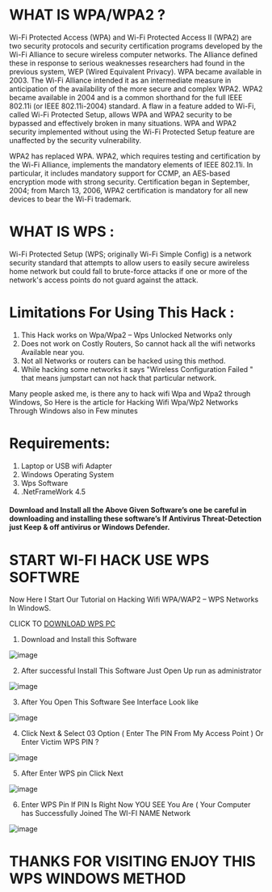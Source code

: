 # WHAT IS WPA/WPA2 ?

Wi-Fi Protected Access (WPA) and Wi-Fi Protected Access II (WPA2) are two security protocols and security certification programs developed by the Wi-Fi Alliance to secure wireless computer networks. The Alliance defined these in response to serious weaknesses researchers had found in the previous system, WEP (Wired Equivalent Privacy).
WPA became available in 2003. The Wi-Fi Alliance intended it as an intermediate measure in anticipation of the availability of the more secure and complex WPA2. WPA2 became available in 2004 and is a common shorthand for the full IEEE 802.11i (or IEEE 802.11i-2004) standard.
A flaw in a feature added to Wi-Fi, called Wi-Fi Protected Setup, allows WPA and WPA2 security to be bypassed and effectively broken in many situations. WPA and WPA2 security implemented without using the Wi-Fi Protected Setup feature are unaffected by the security vulnerability.

WPA2 has replaced WPA. WPA2, which requires testing and certification by the Wi-Fi Alliance, implements the mandatory elements of IEEE 802.11i. In particular, it includes mandatory support for CCMP, an AES-based encryption mode with strong security. Certification began in September, 2004; from March 13, 2006, WPA2 certification is mandatory for all new devices to bear the Wi-Fi trademark.
# WHAT IS WPS :
Wi-Fi Protected Setup (WPS; originally Wi-Fi Simple Config) is a network security standard that attempts to allow users to easily secure awireless home network but could fall to brute-force attacks if one or more of the network's access points do not guard against the attack.

# Limitations For Using This Hack :

1) This Hack works on Wpa/Wpa2 – Wps Unlocked Networks only
2) Does not work on Costly Routers, So cannot hack all the wifi networks Available near you.
3) Not all Networks or routers can be hacked using this method.
4) While hacking some networks it says "Wireless Configuration Failed " that means jumpstart can not hack that particular network.

Many people asked me, is there any to hack wifi Wpa and Wpa2 through Windows, So Here is the article for Hacking Wifi Wpa/Wp2 Networks Through Windows also in Few minutes 

# Requirements:
1) Laptop or USB wifi Adapter
2) Windows Operating System
3) Wps Software
4) .NetFrameWork 4.5

<h4> Download and Install all the Above Given Software’s one  be careful in downloading and installing these software’s If Antivirus Threat-Detection just Keep & off antivirus or Windows Defender. </h4>

# START WI-FI HACK USE WPS SOFTWRE 
Now Here I Start Our Tutorial on Hacking Wifi WPA/WAP2 – WPS Networks  In WindowS.

CLICK TO [DOWNLOAD WPS PC](https://github.com/Kamrulofficial/wps/raw/main/WPS%20WINDOWS.zip)

1) Download and Install this Software 

![image](https://user-images.githubusercontent.com/44496738/132129150-f6b6e6bc-7f01-41a8-9cf5-dc1ce8f5ccf0.png)

2) After successful Install This Software Just Open Up run as administrator

![image](https://user-images.githubusercontent.com/44496738/132130057-a2d87055-92f7-46d5-b266-efea0a3f97c6.png)

3) After You Open This Software See Interface Look like

![image](https://user-images.githubusercontent.com/44496738/132130150-dfcdd1d5-dc6d-4b37-b7e3-df21da4ae085.png)

4) Click Next & Select 03 Option ( Enter The PIN From My Access Point ) Or Enter Victim WPS PIN ?

![image](https://user-images.githubusercontent.com/44496738/132130272-a43e093e-9f92-4027-8a97-76c51408e61a.png)

5) After Enter WPS pin Click Next 

![image](https://user-images.githubusercontent.com/44496738/132130640-559e93c6-4e7f-4b12-922f-ef93386aaea9.png)

6) Enter WPS Pin If PIN Is Right Now YOU SEE You Are ( Your Computer has Successfully Joined The WI-FI NAME Network 

![image](https://user-images.githubusercontent.com/44496738/132130558-64caf304-3dce-4b7c-b7ed-607f4d6b0026.png)


# THANKS FOR VISITING ENJOY THIS WPS WINDOWS METHOD
